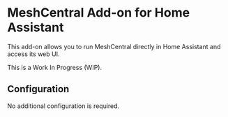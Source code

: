 # MeshCentral Add-on for Home Assistant

This add-on allows you to run MeshCentral directly in Home Assistant and access its web UI.

This is a Work In Progress (WIP).

## Configuration
No additional configuration is required.
